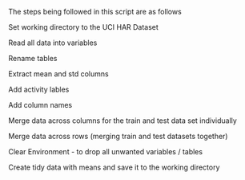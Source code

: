 The steps being followed in this script are as follows

Set working directory to the UCI HAR Dataset

Read all data into variables

Rename tables

Extract mean and std columns

Add activity lables

Add column names

Merge data across columns for the train and test data set individually

Merge data across rows (merging train and test datasets together)

Clear Environment - to drop all unwanted variables / tables

Create tidy data with means and save it to the working directory
